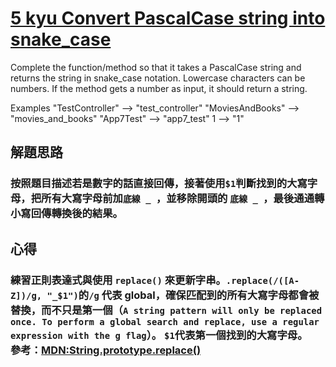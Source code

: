 # [5 kyu Convert PascalCase string into snake_case](https://www.codewars.com/kata/529b418d533b76924600085d/)

Complete the function/method so that it takes a PascalCase string and returns the string in snake_case notation. Lowercase characters can be numbers. If the method gets a number as input, it should return a string.

Examples
"TestController"  -->  "test_controller"
"MoviesAndBooks"  -->  "movies_and_books"
"App7Test"        -->  "app7_test"
1                 -->  "1"


## 解題思路
### 按照題目描述若是數字的話直接回傳，接著使用`$1`判斷找到的大寫字母，把所有大寫字母前加`底線 _ `，並移除開頭的 `底線 _ `，最後通通轉小寫回傳轉換後的結果。

## 心得
### 練習正則表達式與使用 `replace()` 來更新字串。`.replace(/([A-Z])/g, "_$1")`的`/g` 代表 global，確保匹配到的所有大寫字母都會被替換，而不只是第一個（`A string pattern will only be replaced once. To perform a global search and replace, use a regular expression with the g flag`）。  `$1`代表第一個找到的大寫字母。<br/>參考：[MDN:String.prototype.replace()](https://developer.mozilla.org/zh-CN/docs/Web/JavaScript/Reference/Global_Objects/String/replace)


